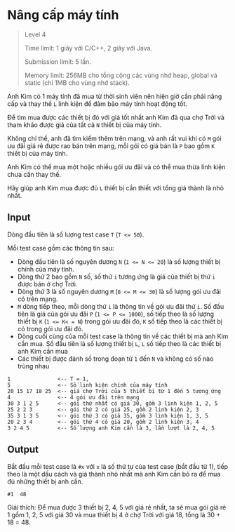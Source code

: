 # Nâng cấp máy tính
>
> Level 4
>
> Time limit: 1 giây với C/C++, 2 giây với Java.
>
> Submission limit: 5 lần.
>
> Memory limit: 256MB cho tổng cộng các vùng nhớ heap, global và static (chỉ 1MB cho vùng nhớ stack).

Anh Kim có 1 máy tính đã mua từ thời sinh viên nên hiện giờ cần phải nâng cấp và thay thế `L` linh kiện để đảm bảo máy tính hoạt động tốt.

Để tìm mua được các thiết bị đó với giá tốt nhất anh Kim đã qua chợ Trời và tham khảo được giá của tất cả `N` thiết bị của máy tính.

Không chỉ thế, anh đã tìm kiếm thêm trên mạng, và anh rất vui khi có `M` gói ưu đãi giá rẻ được rao bán trên mạng, mỗi gói có giá bán là `P` bao gồm `K` thiết bị của máy tính.

Anh Kim có thể mua một hoặc nhiều gói ưu đãi và có thể mua thừa linh kiện chưa cần thay thế.

Hãy giúp anh Kim mua được đủ `L` thiết bị cần thiết với tổng giá thành là nhỏ nhất.

## Input

Dòng đầu tiên là số lượng test case `T` (`T <= 50`).

Mỗi test case gồm các thông tin sau:

- Dòng đầu tiên là số nguyên dương `N` (`1 <= N <= 20`) là số lượng thiết bị chính của máy tính.
- Dòng thứ 2 bao gồm `N` số, số thứ `i` tương ứng là giá của thiết bị thứ `i` được bán ở chợ Trời.
- Dòng thứ 3 là số nguyên dương `M` (`0 <= M <= 30`) là số lượng gói ưu đãi có trên mạng.
- `M` dòng tiếp theo, mỗi dòng thứ `i` là thông tin về gói ưu đãi thứ `i`. Số đầu tiên là giá của gói ưu đãi `P` (`1 <= P <= 1000`), số tiếp theo là số lượng thiết bị `K` (`1 <= K< = N`) trong gói ưu đãi đó, `K` số tiếp theo là các thiết bị có trong gói ưu đãi đó.
- Dòng cuối cùng của mỗi test case là thông tin về các thiết bị mà anh Kim cần mua. Số đầu tiên là số lượng thiết bị `L`, `L` số tiếp theo là các thiết bị anh Kim cần mua
- Các thiết bị được đánh số trong đoạn từ `1` đến `N` và không có số nào trùng nhau

```
1               <-- T = 1,
5               <-- Số linh kiện chính của máy tính
20 15 17 18 25  <-- giá chợ Trời của 5 thiết bị từ 1 đến 5 tương ứng
4               <-- 4 gói ưu đãi trên mạng
30 3 1 2 5      <-- gói thứ nhất có giá 30, gồm 3 linh kiện 1, 2, 5
25 2 2 3        <-- gói thứ 2 có giá 25, gồm 2 linh kiện 2, 3
35 3 1 3 5      <-- gói thứ 3 có giá 35, gồm 3 linh kiện 1, 3, 5
20 2 3 4        <-- gói thứ 4 có giá 20, gồm 2 linh kiện 3, 4
3 2 4 5         <-- Số lượng anh Kim cần là 3, lần lượt là 2, 4, 5
```

## Output

Bắt đầu mỗi test case là `#x` với `x` là số thứ tự của test case (bắt đầu từ 1), tiếp theo là một dấu cách và giá thành nhỏ nhất mà anh Kim cần bỏ ra để mua đủ những thiết bị anh cần.

```
#1  48
```

Giải thích: Để mua được 3 thiết bị 2, 4, 5 với giá rẻ nhất, ta sẽ mua gói giá rẻ 1 gồm 1, 2, 5 với giá 30 và mua thiết bị 4 ở chợ Trời với giá 18, tổng là 30 + 18 = 48.

